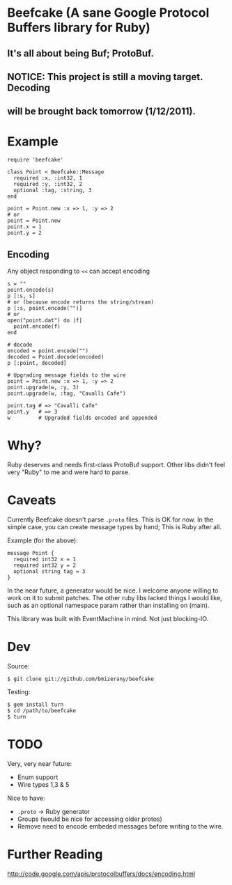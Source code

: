 # Beefcake (A sane Google Protocol Buffers library for Ruby)
## It's all about being Buf; ProtoBuf.

## NOTICE:  This project is still a moving target.  Decoding
##          will be brought back tomorrow (1/12/2011).

# Example

    require 'beefcake'

    class Point < Beefcake::Message
      required :x, :int32, 1
      required :y, :int32, 2
      optional :tag, :string, 3
    end

    point = Point.new :x => 1, :y => 2
    # or
    point = Point.new
    point.x = 1
    point.y = 2

## Encoding

Any object responding to `<<` can accept encoding

    s = ""
    point.encode(s)
    p [:s, s]
    # or (because encode returns the string/stream)
    p [:s, point.encode("")]
    # or
    open("point.dat") do |f|
      point.encode(f)
    end

    # decode
    encoded = point.encode("")
    decoded = Point.decode(encoded)
    p [:point, decoded]

    # Upgrading message fields to the wire
    point = Point.new :x => 1, :y => 2
    point.upgrade(w, :y, 3)
    point.upgrade(w, :tag, "Cavalli Cafe")

    point.tag # => "Cavalli Cafe"
    point.y   # => 3
    w         # Upgraded fields encoded and appended

# Why?

  Ruby deserves and needs first-class ProtoBuf support.
  Other libs didn't feel very "Ruby" to me and were hard to parse.

# Caveats

  Currently Beefcake doesn't parse `.proto` files.  This is OK for now.
  In the simple case, you can create message types by hand; This is Ruby
  after all.

  Example (for the above):

    message Point {
      required int32 x = 1
      required int32 y = 2
      optional string tag = 3
    }

  In the near future, a generator would be nice.  I welcome anyone willing
  to work on it to submit patches.  The other ruby libs lacked things I would
  like, such as an optional namespace param rather than installing on (main).

  This library was built with EventMachine in mind.  Not just blocking-IO.

# Dev

Source:

    $ git clone git://github.com/bmizerany/beefcake

Testing:

    $ gem install turn
    $ cd /path/to/beefcake
    $ turn

# TODO

Very, very near future:

* Enum support
* Wire types 1,3 & 5

Nice to have:

* `.proto` -> Ruby generator
* Groups (would be nice for accessing older protos)
* Remove need to encode embeded messages before writing to the wire.

# Further Reading

http://code.google.com/apis/protocolbuffers/docs/encoding.html
